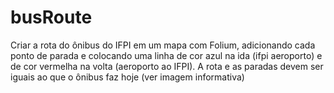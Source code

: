 # busRoute
Criar a rota do ônibus do IFPI em um mapa com Folium, adicionando cada ponto de parada e colocando uma linha de cor azul na ida (ifpi aeroporto) e de cor vermelha na volta (aeroporto ao IFPI). A rota e as paradas devem ser iguais ao que o ônibus faz hoje (ver imagem informativa)